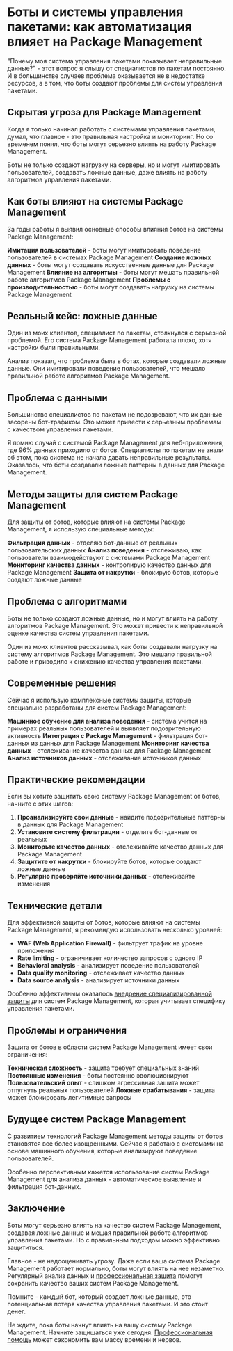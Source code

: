 # Боты и системы управления пакетами: как автоматизация влияет на Package Management

"Почему моя система управления пакетами показывает неправильные данные?" - этот вопрос я слышу от специалистов по пакетам постоянно. И в большинстве случаев проблема оказывается не в недостатке ресурсов, а в том, что боты создают проблемы для систем управления пакетами.

## Скрытая угроза для Package Management

Когда я только начинал работать с системами управления пакетами, думал, что главное - это правильная настройка и мониторинг. Но со временем понял, что боты могут серьезно влиять на работу Package Management.

Боты не только создают нагрузку на серверы, но и могут имитировать пользователей, создавать ложные данные, даже влиять на работу алгоритмов управления пакетами.

## Как боты влияют на системы Package Management

За годы работы я выявил основные способы влияния ботов на системы Package Management:

**Имитация пользователей** - боты могут имитировать поведение пользователей в системах Package Management
**Создание ложных данных** - боты могут создавать искусственные данные для Package Management
**Влияние на алгоритмы** - боты могут мешать правильной работе алгоритмов Package Management
**Проблемы с производительностью** - боты могут создавать нагрузку на системы Package Management

## Реальный кейс: ложные данные

Один из моих клиентов, специалист по пакетам, столкнулся с серьезной проблемой. Его система Package Management работала плохо, хотя настройки были правильными.

Анализ показал, что проблема была в ботах, которые создавали ложные данные. Они имитировали поведение пользователей, что мешало правильной работе алгоритмов Package Management.

## Проблема с данными

Большинство специалистов по пакетам не подозревают, что их данные засорены бот-трафиком. Это может привести к серьезным проблемам с качеством управления пакетами.

Я помню случай с системой Package Management для веб-приложения, где 96% данных приходило от ботов. Специалисты по пакетам не знали об этом, пока система не начала давать неправильные результаты. Оказалось, что боты создавали ложные паттерны в данных для Package Management.

## Методы защиты для систем Package Management

Для защиты от ботов, которые влияют на системы Package Management, я использую специальные методы:

**Фильтрация данных** - отделяю бот-данные от реальных пользовательских данных
**Анализ поведения** - отслеживаю, как пользователи взаимодействуют с системами Package Management
**Мониторинг качества данных** - контролирую качество данных для Package Management
**Защита от накрутки** - блокирую ботов, которые создают ложные данные

## Проблема с алгоритмами

Боты не только создают ложные данные, но и могут влиять на работу алгоритмов Package Management. Это может привести к неправильной оценке качества систем управления пакетами.

Один из моих клиентов рассказывал, как боты создавали нагрузку на систему алгоритмов Package Management. Это мешало правильной работе и приводило к снижению качества управления пакетами.

## Современные решения

Сейчас я использую комплексные системы защиты, которые специально разработаны для систем Package Management:

**Машинное обучение для анализа поведения** - система учится на примерах реальных пользователей и выявляет подозрительную активность
**Интеграция с Package Management** - фильтрация бот-данных из данных для Package Management
**Мониторинг качества данных** - отслеживание качества данных для Package Management
**Анализ источников данных** - отслеживание источников данных

## Практические рекомендации

Если вы хотите защитить свою систему Package Management от ботов, начните с этих шагов:

1. **Проанализируйте свои данные** - найдите подозрительные паттерны в данных для Package Management
2. **Установите систему фильтрации** - отделите бот-данные от реальных
3. **Мониторьте качество данных** - отслеживайте качество данных для Package Management
4. **Защитите от накрутки** - блокируйте ботов, которые создают ложные данные
5. **Регулярно проверяйте источники данных** - отслеживайте изменения

## Технические детали

Для эффективной защиты от ботов, которые влияют на системы Package Management, я рекомендую использовать несколько уровней:

- **WAF (Web Application Firewall)** - фильтрует трафик на уровне приложения
- **Rate limiting** - ограничивает количество запросов с одного IP
- **Behavioral analysis** - анализирует поведение пользователей
- **Data quality monitoring** - отслеживает качество данных
- **Data source analysis** - анализирует источники данных

Особенно эффективным оказалось [внедрение специализированной защиты](https://progaem.com/ustanovka-antibота-usluga-po-zashhite-ot-botов-vashih-sajtов-na-различных-cms-системах.html) для систем Package Management, которая учитывает специфику управления пакетами.

## Проблемы и ограничения

Защита от ботов в области систем Package Management имеет свои ограничения:

**Техническая сложность** - защита требует специальных знаний
**Постоянные изменения** - боты постоянно эволюционируют
**Пользовательский опыт** - слишком агрессивная защита может отпугнуть реальных пользователей
**Ложные срабатывания** - защита может блокировать легитимные запросы

## Будущее систем Package Management

С развитием технологий Package Management методы защиты от ботов становятся все более изощренными. Сейчас я работаю с системами на основе машинного обучения, которые анализируют поведение пользователей.

Особенно перспективным кажется использование систем Package Management для анализа данных - автоматическое выявление и фильтрация бот-данных.

## Заключение

Боты могут серьезно влиять на качество систем Package Management, создавая ложные данные и мешая правильной работе алгоритмов управления пакетами. Но с правильным подходом можно эффективно защититься.

Главное - не недооценивать угрозу. Даже если ваша система Package Management работает нормально, боты могут влиять на нее незаметно. Регулярный анализ данных и [профессиональная защита](https://progaem.com/ustanovka-antibота-usluga-po-zashhite-ot-botов-vashih-sajtов-na-различных-cms-системах.html) помогут сохранить качество ваших систем Package Management.

Помните - каждый бот, который создает ложные данные, это потенциальная потеря качества управления пакетами. И это стоит денег.

Не ждите, пока боты начнут влиять на вашу систему Package Management. Начните защищаться уже сегодня. [Профессиональная помощь](https://progaem.com/ustanovka-antibота-usluga-po-zashhite-ot-botов-vashih-sajtов-na-различных-cms-системах.html) может сэкономить вам массу времени и нервов.
